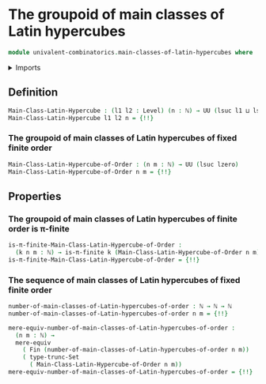 # The groupoid of main classes of Latin hypercubes

```agda
module univalent-combinatorics.main-classes-of-latin-hypercubes where
```

<details><summary>Imports</summary>

```agda
open import elementary-number-theory.natural-numbers

open import foundation.contractible-types
open import foundation.decidable-propositions
open import foundation.dependent-pair-types
open import foundation.inhabited-types
open import foundation.mere-equivalences
open import foundation.products-unordered-tuples-of-types
open import foundation.set-truncations
open import foundation.universe-levels
open import foundation.unordered-tuples

open import univalent-combinatorics.complements-isolated-elements
open import univalent-combinatorics.decidable-subtypes
open import univalent-combinatorics.dependent-function-types
open import univalent-combinatorics.finite-types
open import univalent-combinatorics.pi-finite-types
open import univalent-combinatorics.standard-finite-types
```

</details>

## Definition

```agda
Main-Class-Latin-Hypercube : (l1 l2 : Level) (n : ℕ) → UU (lsuc l1 ⊔ lsuc l2)
Main-Class-Latin-Hypercube l1 l2 n = {!!}
```

### The groupoid of main classes of Latin hypercubes of fixed finite order

```agda
Main-Class-Latin-Hypercube-of-Order : (n m : ℕ) → UU (lsuc lzero)
Main-Class-Latin-Hypercube-of-Order n m = {!!}
```

## Properties

### The groupoid of main classes of Latin hypercubes of finite order is π-finite

```agda
is-π-finite-Main-Class-Latin-Hypercube-of-Order :
  (k n m : ℕ) → is-π-finite k (Main-Class-Latin-Hypercube-of-Order n m)
is-π-finite-Main-Class-Latin-Hypercube-of-Order = {!!}
```

### The sequence of main classes of Latin hypercubes of fixed finite order

```agda
number-of-main-classes-of-Latin-hypercubes-of-order : ℕ → ℕ → ℕ
number-of-main-classes-of-Latin-hypercubes-of-order n m = {!!}

mere-equiv-number-of-main-classes-of-Latin-hypercubes-of-order :
  (n m : ℕ) →
  mere-equiv
    ( Fin (number-of-main-classes-of-Latin-hypercubes-of-order n m))
    ( type-trunc-Set
      ( Main-Class-Latin-Hypercube-of-Order n m))
mere-equiv-number-of-main-classes-of-Latin-hypercubes-of-order = {!!}
```
